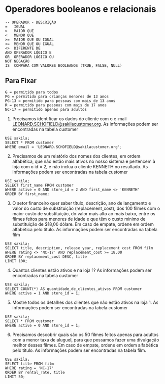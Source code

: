# Operadores booleanos e relacionais

```
-- OPERADOR - DESCRIÇÃO
=   IGUAL
>   MAIOR QUE
<   MENOR QUE
>=  MAIOR QUE OU IGUAL
<=  MENOR QUE OU IGUAL
<>  DIFERENTE DE
AND OPERADOR LÓGICO E
OR  OPERADOR LÓGICO OU
NOT NEGAÇÃO
IS  COMPARA COM VALORES BOOLEANOS (TRUE, FALSE, NULL)
```

## Para Fixar

```
G = permitido para todos
PG = permitido para crianças menores de 13 anos
PG-13 = permitido para pessoas com mais de 13 anos
R = permitido para pessoas com mais de 17 anos
NC-17 = permitido apenas para adultos
```

1. Precisamos identificar os dados do cliente com o e-mail LEONARD.SCHOFIELD@sakilacustomer.org. As informações podem ser encontradas na tabela customer
```
USE sakila;
SELECT * FROM customer
WHERE email = 'LEONARD.SCHOFIELD@sakilacustomer.org';
```

2. Precisamos de um relatório dos nomes dos clientes, em ordem alfabética, que não estão mais ativos no nosso sistema e pertencem à loja com o id = 2, e não inclua o cliente KENNETH no resultado. As informações podem ser encontradas na tabela customer
```
USE sakila;
SELECT first_name FROM customer
WHERE active = 0 AND store_id = 2 AND first_name <> 'KENNETH'
ORDER BY first_name;
```

3. O setor financeiro quer saber título, descrição, ano de lançamento e valor do custo de substituição (replacement_cost), dos 100 filmes com o maior custo de substituição, do valor mais alto ao mais baixo, entre os filmes feitos para menores de idade e que têm o custo mínimo de substituição de $18,00 dólare. Em caso de empate, ordene em ordem alfabética pelo título. As informações podem ser encontradas na tabela film
```
USE sakila;
SELECT title, description, release_year, replacement_cost FROM film
WHERE rating <> 'NC-17' AND replacement_cost >= 18.00
ORDER BY replacement_cost DESC, title
LIMIT 100;
```

4. Quantos clientes estão ativos e na loja 1? As informações podem ser encontradas na tabela customer
```
USE sakila;
SELECT COUNT(*) AS quantidade_de_clientes_ativos FROM customer
WHERE active = 1 AND store_id = 1;
```

5. Mostre todos os detalhes dos clientes que não estão ativos na loja 1. As informações podem ser encontradas na tabela customer
```
USE sakila;
SELECT * FROM customer
WHERE active = 0 AND store_id = 1;
```

6. Precisamos descobrir quais são os 50 filmes feitos apenas para adultos com a menor taxa de aluguel, para que possamos fazer uma divulgação melhor desses filmes. Em caso de empate, ordene em ordem alfabética pelo título. As informações podem ser encontradas na tabela film.
```
USE sakila;
SELECT title FROM film
WHERE rating = 'NC-17'
ORDER BY rental_rate, title
LIMIT 50;
```